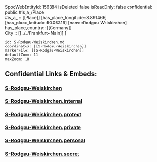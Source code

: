 ﻿---
location: [50.05318,8.891466] 
type: Station 
mapzoom: [8,18] 
mapmarker: train 
tags:
- geo/station/train
---
SpocWebEntityId: 156384
isDeleted: false
isReadOnly: false
confidential: public
#is_a_/Place  
#is_a_ :: [[Place]] 
[has_place_longitude::8.891466] 
[has_place_latitude::50.05318] 
[name::Rodgau-Weiskirchen] 
has_place_country:: [[Germany]]  
City :: [[../../Frankfurt~Main]] ] 


```leaflet
id: S-Rodgau-Weiskirchen.md
coordinates: [[S-Rodgau-Weiskirchen]] 
markerFile: [[S-Rodgau-Weiskirchen]] 
defaultZoom: 11 
maxZoom: 18
```


## Confidential Links & Embeds: 

### [S-Rodgau-Weiskirchen](/_public/Earth/Continent/Europe/Europe~Central/Germany/Germany~West/Hessen/counties~Hessen/Frankfurt~Main/Stations-FFM~S/S-Rodgau-Weiskirchen.md) 

### [S-Rodgau-Weiskirchen.internal](/_internal/Earth/Continent/Europe/Europe~Central/Germany/Germany~West/Hessen/counties~Hessen/Frankfurt~Main/Stations-FFM~S/S-Rodgau-Weiskirchen.internal.md) 

### [S-Rodgau-Weiskirchen.protect](/_protect/Earth/Continent/Europe/Europe~Central/Germany/Germany~West/Hessen/counties~Hessen/Frankfurt~Main/Stations-FFM~S/S-Rodgau-Weiskirchen.protect.md) 

### [S-Rodgau-Weiskirchen.private](/_private/Earth/Continent/Europe/Europe~Central/Germany/Germany~West/Hessen/counties~Hessen/Frankfurt~Main/Stations-FFM~S/S-Rodgau-Weiskirchen.private.md) 

### [S-Rodgau-Weiskirchen.personal](/_personal/Earth/Continent/Europe/Europe~Central/Germany/Germany~West/Hessen/counties~Hessen/Frankfurt~Main/Stations-FFM~S/S-Rodgau-Weiskirchen.personal.md) 

### [S-Rodgau-Weiskirchen.secret](/_secret/Earth/Continent/Europe/Europe~Central/Germany/Germany~West/Hessen/counties~Hessen/Frankfurt~Main/Stations-FFM~S/S-Rodgau-Weiskirchen.secret.md) 
